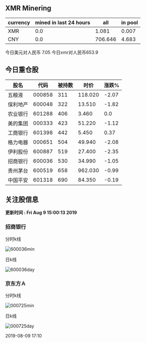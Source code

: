 ## XMR Minering

|currency|mined in last 24 hours|all|in pool|
|---|---|---|---|
|XMR|0.0|1.081|0.007|
|CNY|0.0|706.646|4.683|

今日美元对人民币 7.05	今日xmr对人民币653.9


## 今日重仓股 

|股名|代码|被持数|时价|涨跌%|
|---|---|---|---|---|
|五粮液|000858|311|118.020|-2.07|
|保利地产|600048|322|13.510|-1.82|
|农业银行|601288|406|3.460|0.0|
|美的集团|000333|423|51.220|-1.12|
|工商银行|601398|442|5.450|0.37|
|格力电器|000651|504|49.940|-2.08|
|伊利股份|600887|519|27.400|-2.35|
|招商银行|600036|530|34.990|-1.05|
|贵州茅台|600519|658|962.030|-0.99|
|中国平安|601318|690|84.350|-0.19|

## 关注股信息
**更新时间 : Fri Aug  9 15:00:13 2019**
### 招商银行 
分时k线

![600036min](http://image.sinajs.cn/newchart/min/n/sh600036.gif)

日k线

![600036day](http://image.sinajs.cn/newchart/daily/n/sh600036.gif)

### 京东方Ａ 
分时k线

![000725min](http://image.sinajs.cn/newchart/min/n/sz000725.gif)

日k线

![000725day](http://image.sinajs.cn/newchart/daily/n/sz000725.gif)

2019-08-09 17:10